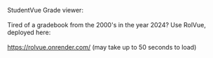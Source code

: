 StudentVue Grade viewer:
<br><br>
Tired of a gradebook from the 2000's in the year 2024? Use RolVue, deployed here:
<br><br>
https://rolvue.onrender.com/ (may take up to 50 seconds to load)
